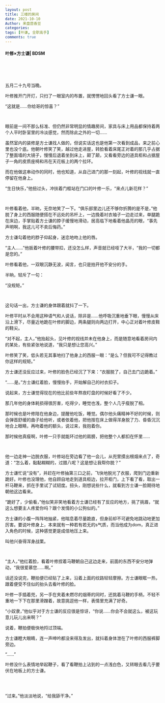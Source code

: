 ```yaml
---
layout: post
title: 三楼的房间
date: 2021-10-10
Author: 来盘茴香豆
categories: 
tags: [叶谦, 全职高手]
comments: true
--- 
```

#### 叶修×方士谦| BDSM



<br/><br/><br/>



五月二十九号当晚。

叶修推开门开灯，只扫了一眼室内的布置，就愣愣地回头看了方士谦一眼。

“这就是……你给哥的惊喜？”

 <br/>

眼前是一间不那么标准、但仍然非常明显的情趣房间，家具与床上用品都保持着两个人平时卧室里的冷淡感觉，然而除此之外的一切……

虽然室内的装修是方士谦找人做的，但说实话这也是他第一次看到成品，来之前心里也没个底。他朝叶修笑了笑，越过他走进屋，转脸看着床尾正对着的那几乎占据了整面墙的大镜子，慢慢后退着坐到床上，颠了颠，又看看旁边的道具柜和占据屋子一角的皮质座椅和吊在天花板上的两个拉环。

而在他做这串动作的同时，他也知道，从自己进门的那一刻起，叶修的视线就一直停留在他身上。

“生日快乐，”他扭过头，冲扶着门框站在门口的叶修一乐，“来点儿新花样？”

 <br/>

叶修看着他，半晌，无奈地笑了一下。“俱乐部里边儿还不够你折腾的是不是，”他脱了身上的西服随便搭在不远处的吊杆上，一边挽着衬衣袖子一边走过来，单腿跪在床边，手掌贴着方士谦的脖子缓慢地滑动，居高临下地看着他晶亮的眼，“事先声明啊，我这儿可不卖后悔药。”

方士谦勾着他的脖子仰起身，迷恋地吻上他的唇。

“主人……”他扳着叶修的腰带扣，还没怎么样，声音就已经哑了大半，“我的一切都是您的。”

叶修看着他，一双眼沉静无波，闻言，也只是拍开他不安分的手。

半晌，轻斥了一句：

“没规矩。”

 <br/>

这句话一出，方士谦的身体跟着就抖了一下。

叶修平时从不会用这种语气和人说话，除非是……他呼吸沉重地垂下眼，慢慢从床沿上滑下，尽量近地跪在叶修的脚边，两条腿则向两边打开，中心正对着叶修皮鞋的鞋尖。

“对不起，主人，”他抬起头，见叶修的视线并未在他身上，而是随意地看着房间内的某处，有些紧张地说道，“我只是想让您高兴。”

叶修笑了笑，低头若无其事地扫了他身上的西服一眼：“是么？但我可不记得教过你这样的规矩。”

方士谦还没反应过来，叶修的脸色已经沉了下来：“衣服脱了，自己去门边跪着。”

“……是。”方士谦红着脸，慢慢抬手，开始解自己的衬衣扣子。

说起来，方士谦觉得现在的他比前些年熬夜盯盘的时候好看了不少。

那几年他的身体耗损得很厉害，吃得少，睡觉也浅，整个人几乎瘦脱了相。

那时候也是叶修陪在他身边，提醒他吃饭，睡觉。偶尔他头痛精神不好的时候，则会弹首舒缓的曲子给他听，或者依着他，把他按在床上做得浑身脱了力、昏昏沉沉地合上眼睛，再吻着他的额头，说过来，我抱着你。

那时候他真瘦啊，叶修一只手就能环过他的肩膀，把他整个人都扣在怀里……

 <br/>

他一边走神一边脱衣服，叶修站在旁边看了他一会儿，从兜里摸出根烟来点了，奇道：“怎么着，黏黏糊糊的，过腊八呢？这是想让我帮你脱？”

方士谦忙说“没有”，并赶在叶修抽第三口之前，飞快地脱光了衣服，爬到门边重新跪好。叶修也没理他，他自顾自地走到道具柜边，拉开柜门，上下看了看，取出一杆马鞭来，抓在手里试了试韧度。扭头，刚想说些什么，就看到方士谦一脸期待地朝他这边看来。

“跪好了，少偷看，”他似笑非笑地看着方士谦已经有了反应的地方，挑了挑眉，“就这么想要主人疼爱你吗？跟个发情的小公狗似的。”

方士谦的小腹一阵阵地抽紧，他喘息着尽量跪直，但身前却不可避免地跳动地更加厉害。要说叶修身上，本来就有一种若有若无的s气质，而当他成为dom，真正进入角色的时候，这种感觉更是成倍地压上来。

叫他兴奋得浑身战栗。

 <br/>

“主人，”他红着脸，看着叶修捏着马鞭朝自己这边走来，前面的东西不安分地弹动，“我很爱慕您……啊。”

话还没说完，鞭拍便已经贴了上来，沿着上面的纹路轻轻摩擦。方士谦眼眶一热，跟着便受不住似的抬头去看叶修的脸。

叶修一手插着兜，另一手在夹着未燃尽的烟蒂的同时，还挑着马鞭的手柄，不轻不重地一下下在那里滑蹭着，故意挑逗他一样，表情里充满了好奇。

“小奴隶，”他似乎对于方士谦的反应很是惊讶，“你说……你会不会就这么，被这玩意儿玩儿出来啊？”

说着，鞭拍便极快地捋过顶端。

方士谦瞪大眼睛，连一声呻吟都没来得及发出，就抖着身体泄在了叶修的西服裤脚旁边。

“……”

叶修没什么表情地举起鞭子，看了看鞭拍上沾到的一点浅白色，又转眼去看几乎要伏在地板上的方士谦。

 
<br/><br/>
 

“过来。”他淡淡地说，“给我舔干净。”

 

 <br/><br/><br/><br/>

 

 
